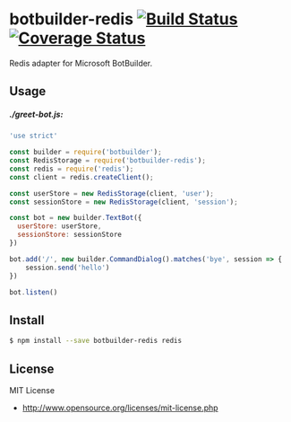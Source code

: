 # botbuilder-redis [![Build Status](https://travis-ci.org/vvatanabe/botbuilder-redis.svg?branch=master)](https://travis-ci.org/vvatanabe/botbuilder-redis) [![Coverage Status](https://coveralls.io/repos/github/vvatanabe/botbuilder-redis/badge.svg?branch=master)](https://coveralls.io/github/vvatanabe/botbuilder-redis?branch=master)

Redis adapter for Microsoft BotBuilder.

## Usage

##### ./greet-bot.js:
``` javascript
'use strict'

const builder = require('botbuilder');
const RedisStorage = require('botbuilder-redis');
const redis = require('redis');
const client = redis.createClient();

const userStore = new RedisStorage(client, 'user');
const sessionStore = new RedisStorage(client, 'session');

const bot = new builder.TextBot({
  userStore: userStore,
  sessionStore: sessionStore  
})

bot.add('/', new builder.CommandDialog().matches('bye', session => {
	session.send('hello')
})

bot.listen()
```

## Install

``` sh
$ npm install --save botbuilder-redis redis
```

## License

MIT License

* http://www.opensource.org/licenses/mit-license.php
